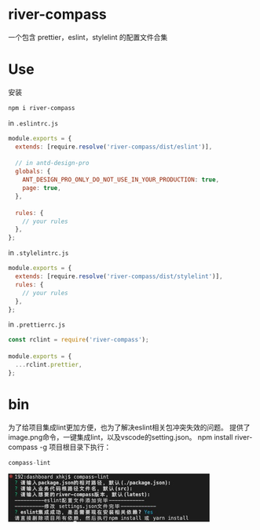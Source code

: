 
# river-compass

一个包含 prettier，eslint，stylelint 的配置文件合集


# Use

安装

```bash
npm i river-compass
```

in `.eslintrc.js`

```js
module.exports = {
  extends: [require.resolve('river-compass/dist/eslint')],

  // in antd-design-pro
  globals: {
    ANT_DESIGN_PRO_ONLY_DO_NOT_USE_IN_YOUR_PRODUCTION: true,
    page: true,
  },

  rules: {
    // your rules
  },
};
```

in `.stylelintrc.js`

```js
module.exports = {
  extends: [require.resolve('river-compass/dist/stylelint')],
  rules: {
    // your rules
  },
};
```

in `.prettierrc.js`

```js
const rclint = require('river-compass');

module.exports = {
  ...rclint.prettier,
};
```

# bin
为了给项目集成lint更加方便，也为了解决eslint相关包冲突失效的问题。
提供了image.png命令，一键集成lint，以及vscode的setting.json。
npm install river-compass -g
项目根目录下执行：
```s
compass-lint
```
![](./bin.png)